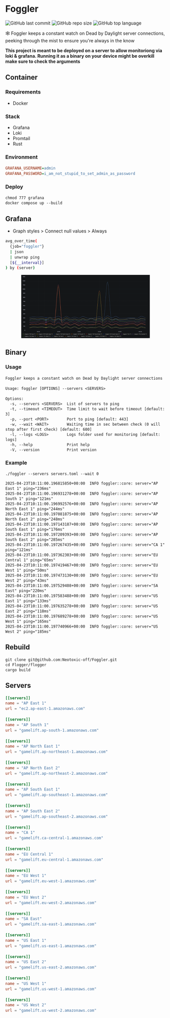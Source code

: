 # Foggler
![GitHub last commit](https://img.shields.io/github/last-commit/Neotoxic-off/foggler)
![GitHub repo size](https://img.shields.io/github/repo-size/Neotoxic-off/foggler)
![GitHub top language](https://img.shields.io/github/languages/top/Neotoxic-off/foggler)

🕸️ Foggler keeps a constant watch on Dead by Daylight server connections, peeking through the mist to ensure you're always in the know

**This project is meant to be deployed on a server to allow monitoriong via loki & grafana. Running it as a binary on your device might be overkill make sure to check the arguments**

## Container
### Requirements
- Docker

### Stack
- Grafana
- Loki
- Promtail
- Rust

### Environment
```INI
GRAFANA_USERNAME=admin
GRAFANA_PASSWORD=i_am_not_stupid_to_set_admin_as_password
```

### Deploy
```SH
chmod 777 grafana
docker compose up --build
```

## Grafana
- Graph styles > Connect null values > Always
```BASH
avg_over_time(
  {job="foggler"}
  | json
  | unwrap ping
  [${__interval}]
) by (server)
```

<p align="center">
  <img src="images/image.png" height="80%" width="80%"/>
</p>


## Binary
### Usage
```SH
Foggler keeps a constant watch on Dead by Daylight server connections

Usage: foggler [OPTIONS] --servers <SERVERS>

Options:
  -s, --servers <SERVERS>  List of servers to ping
  -t, --timeout <TIMEOUT>  Time limit to wait before timeout [default: 3]
  -p, --port <PORT>        Port to ping [default: 443]
  -w, --wait <WAIT>        Waiting time in sec between check (0 will stop after first check) [default: 600]
  -l, --logs <LOGS>        Logs folder used for monitoring [default: logs]
  -h, --help               Print help
  -V, --version            Print version
```

### Example
```SH
./foggler --servers servers.toml --wait 0
```
```LOG
2025-04-23T10:11:00.196815850+00:00  INFO foggler::core: server="AP East 1" ping="236ms"
2025-04-23T10:11:00.196931278+00:00  INFO foggler::core: server="AP South 1" ping="121ms"
2025-04-23T10:11:00.196992576+00:00  INFO foggler::core: server="AP North East 1" ping="244ms"
2025-04-23T10:11:00.197081875+00:00  INFO foggler::core: server="AP North East 2" ping="248ms"
2025-04-23T10:11:00.197143187+00:00  INFO foggler::core: server="AP South East 1" ping="176ms"
2025-04-23T10:11:00.197209393+00:00  INFO foggler::core: server="AP South East 2" ping="285ms"
2025-04-23T10:11:00.197267435+00:00  INFO foggler::core: server="CA 1" ping="121ms"
2025-04-23T10:11:00.197362303+00:00  INFO foggler::core: server="EU Central 1" ping="65ms"
2025-04-23T10:11:00.197419467+00:00  INFO foggler::core: server="EU West 1" ping="50ms"
2025-04-23T10:11:00.197473130+00:00  INFO foggler::core: server="EU West 2" ping="43ms"
2025-04-23T10:11:00.197529408+00:00  INFO foggler::core: server="SA East" ping="220ms"
2025-04-23T10:11:00.197583488+00:00  INFO foggler::core: server="US East 1" ping="133ms"
2025-04-23T10:11:00.197635278+00:00  INFO foggler::core: server="US East 2" ping="118ms"
2025-04-23T10:11:00.197689278+00:00  INFO foggler::core: server="US West 1" ping="165ms"
2025-04-23T10:11:00.197740966+00:00  INFO foggler::core: server="US West 2" ping="185ms"
```

## Rebuild
```SH
git clone git@github.com:Neotoxic-off/Foggler.git
cd Flogger/flogger
cargo build
```

## Servers
```TOML
[[servers]]
name = "AP East 1"
url = "ec2.ap-east-1.amazonaws.com"

[[servers]]
name = "AP South 1"
url = "gamelift.ap-south-1.amazonaws.com"

[[servers]]
name = "AP North East 1"
url = "gamelift.ap-northeast-1.amazonaws.com"

[[servers]]
name = "AP North East 2"
url = "gamelift.ap-northeast-2.amazonaws.com"

[[servers]]
name = "AP South East 1"
url = "gamelift.ap-southeast-1.amazonaws.com"

[[servers]]
name = "AP South East 2"
url = "gamelift.ap-southeast-2.amazonaws.com"

[[servers]]
name = "CA 1"
url = "gamelift.ca-central-1.amazonaws.com"

[[servers]]
name = "EU Central 1"
url = "gamelift.eu-central-1.amazonaws.com"

[[servers]]
name = "EU West 1"
url = "gamelift.eu-west-1.amazonaws.com"

[[servers]]
name = "EU West 2"
url = "gamelift.eu-west-2.amazonaws.com"

[[servers]]
name = "SA East"
url = "gamelift.sa-east-1.amazonaws.com"

[[servers]]
name = "US East 1"
url = "gamelift.us-east-1.amazonaws.com"

[[servers]]
name = "US East 2"
url = "gamelift.us-east-2.amazonaws.com"

[[servers]]
name = "US West 1"
url = "gamelift.us-west-1.amazonaws.com"

[[servers]]
name = "US West 2"
url = "gamelift.us-west-2.amazonaws.com"
```
